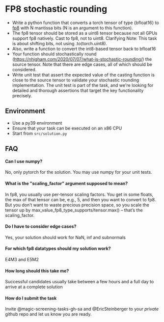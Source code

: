 # FP8 stochastic rounding

- Write a python function that converts a torch tensor of type {bfloat16}
  to [fp8](https://lambdalabs.com/blog/nvidia-hopper-h100-and-fp8-support) with N mantissa bits (N is an argument to
  this function).
- The fp8 tensor should be stored as a uint8 tensor because not all GPUs support fp8 natively. Cast to fp8, not to
  uint8. Clarifying Note: This task is about shifting bits, not using .to(torch.uint8).
- Also, write a function to convert the int8-based tensor back to bfloat16
- Your function should stochastically round (https://nhigham.com/2020/07/07/what-is-stochastic-rounding/) the source
  tensor. Note that there are edge cases, all of which should be considered.
- Write unit test that assert the expected value of the casting function is close to the source tensor to validate
  your stochastic rounding implementation. The unit test is part of the task, and we're looking for detailed and thorough assertions
  that target the key functionality precisely.

## Environment
- Use a py39 environment
- Ensure that your task can be executed on an x86 CPU
- Start from `src/solution.py`

## FAQ

#### Can I use numpy?
No, only pytorch for the solution. You may use numpy for your unit tests.

#### What is the "scaling_factor" argument supposed to mean?
In fp8, you usually use per-tensor scaling factors. You get in some floats, the max of that tensor can be, e.g., 5, and then you want to convert to fp8. But you don’t want to waste precious precision space, so you scale the tensor up by max_value_fp8_type_supports/tensor.max() – that’s the scaling_factor.

#### Do I have to consider edge cases?
Yes, your solution should work for NaN, inf and subnormals

#### For which fp8 datatypes should my solution work?
E4M3 and E5M2

#### How long should this take me?
Successful candidates usually take between a few hours and a full day to arrive at a complete solution

#### How do I submit the task
Invite @magic-screening-tasks-gh-sa and @EricSteinberger to your _private_ github repo and let us know you are ready.
